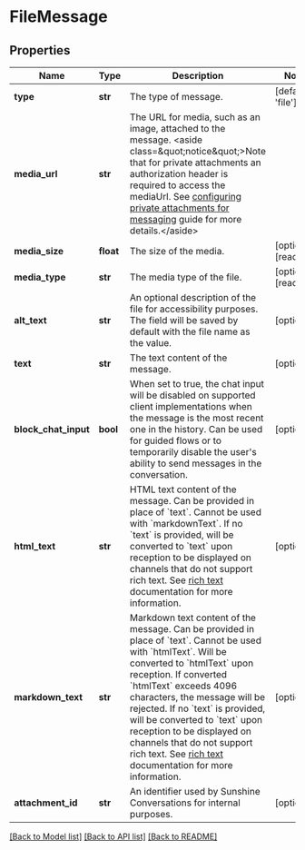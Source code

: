 # FileMessage

## Properties
Name | Type | Description | Notes
------------ | ------------- | ------------- | -------------
**type** | **str** | The type of message. | [default to 'file']
**media_url** | **str** | The URL for media, such as an image, attached to the message. &lt;aside class&#x3D;\&quot;notice\&quot;&gt;Note that for private attachments an authorization header is required to access the mediaUrl. See [configuring private attachments for messaging](https://developer.zendesk.com/documentation/zendesk-web-widget-sdks/messaging_private_attachments/) guide for more details.&lt;/aside&gt;  | 
**media_size** | **float** | The size of the media. | [optional] [readonly] 
**media_type** | **str** | The media type of the file. | [optional] [readonly] 
**alt_text** | **str** | An optional description of the file for accessibility purposes. The field will be saved by default with the file name as the value. | [optional] 
**text** | **str** | The text content of the message. | [optional] 
**block_chat_input** | **bool** | When set to true, the chat input will be disabled on supported client implementations when the message is the most recent one in the history. Can be used for guided flows or to temporarily disable the user&#39;s ability to send messages in the conversation. | [optional] 
**html_text** | **str** | HTML text content of the message. Can be provided in place of &#x60;text&#x60;. Cannot be used with &#x60;markdownText&#x60;. If no &#x60;text&#x60; is provided, will be converted to &#x60;text&#x60; upon reception to be displayed on channels that do not support rich text. See [rich text](https://developer.zendesk.com/documentation/conversations/messaging-platform/programmable-conversations/structured-messages/#rich-text) documentation for more information. | [optional] 
**markdown_text** | **str** | Markdown text content of the message. Can be provided in place of &#x60;text&#x60;. Cannot be used with &#x60;htmlText&#x60;. Will be converted to &#x60;htmlText&#x60; upon reception. If converted &#x60;htmlText&#x60; exceeds 4096 characters, the message will be rejected. If no &#x60;text&#x60; is provided, will be converted to &#x60;text&#x60; upon reception to be displayed on channels that do not support rich text. See [rich text](https://developer.zendesk.com/documentation/conversations/messaging-platform/programmable-conversations/structured-messages/#rich-text) documentation for more information. | [optional] 
**attachment_id** | **str** | An identifier used by Sunshine Conversations for internal purposes. | [optional] 

[[Back to Model list]](../README.md#documentation-for-models) [[Back to API list]](../README.md#documentation-for-api-endpoints) [[Back to README]](../README.md)


